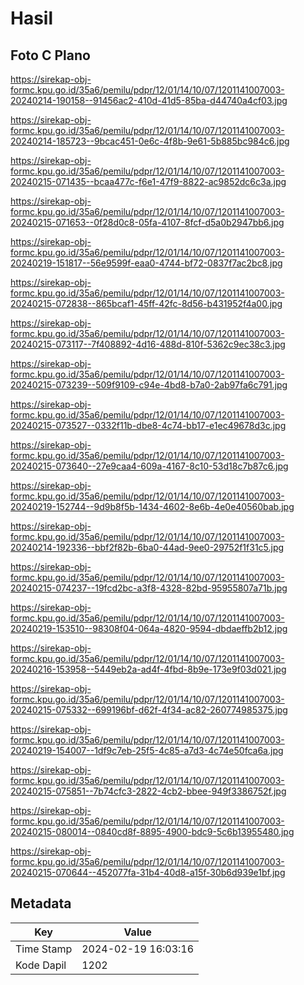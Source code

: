 # Hasil

## Foto C Plano

https://sirekap-obj-formc.kpu.go.id/35a6/pemilu/pdpr/12/01/14/10/07/1201141007003-20240214-190158--91456ac2-410d-41d5-85ba-d44740a4cf03.jpg

https://sirekap-obj-formc.kpu.go.id/35a6/pemilu/pdpr/12/01/14/10/07/1201141007003-20240214-185723--9bcac451-0e6c-4f8b-9e61-5b885bc984c6.jpg

https://sirekap-obj-formc.kpu.go.id/35a6/pemilu/pdpr/12/01/14/10/07/1201141007003-20240215-071435--bcaa477c-f6e1-47f9-8822-ac9852dc6c3a.jpg

https://sirekap-obj-formc.kpu.go.id/35a6/pemilu/pdpr/12/01/14/10/07/1201141007003-20240215-071653--0f28d0c8-05fa-4107-8fcf-d5a0b2947bb6.jpg

https://sirekap-obj-formc.kpu.go.id/35a6/pemilu/pdpr/12/01/14/10/07/1201141007003-20240219-151817--56e9599f-eaa0-4744-bf72-0837f7ac2bc8.jpg

https://sirekap-obj-formc.kpu.go.id/35a6/pemilu/pdpr/12/01/14/10/07/1201141007003-20240215-072838--865bcaf1-45ff-42fc-8d56-b431952f4a00.jpg

https://sirekap-obj-formc.kpu.go.id/35a6/pemilu/pdpr/12/01/14/10/07/1201141007003-20240215-073117--7f408892-4d16-488d-810f-5362c9ec38c3.jpg

https://sirekap-obj-formc.kpu.go.id/35a6/pemilu/pdpr/12/01/14/10/07/1201141007003-20240215-073239--509f9109-c94e-4bd8-b7a0-2ab97fa6c791.jpg

https://sirekap-obj-formc.kpu.go.id/35a6/pemilu/pdpr/12/01/14/10/07/1201141007003-20240215-073527--0332f11b-dbe8-4c74-bb17-e1ec49678d3c.jpg

https://sirekap-obj-formc.kpu.go.id/35a6/pemilu/pdpr/12/01/14/10/07/1201141007003-20240215-073640--27e9caa4-609a-4167-8c10-53d18c7b87c6.jpg

https://sirekap-obj-formc.kpu.go.id/35a6/pemilu/pdpr/12/01/14/10/07/1201141007003-20240219-152744--9d9b8f5b-1434-4602-8e6b-4e0e40560bab.jpg

https://sirekap-obj-formc.kpu.go.id/35a6/pemilu/pdpr/12/01/14/10/07/1201141007003-20240214-192336--bbf2f82b-6ba0-44ad-9ee0-29752f1f31c5.jpg

https://sirekap-obj-formc.kpu.go.id/35a6/pemilu/pdpr/12/01/14/10/07/1201141007003-20240215-074237--19fcd2bc-a3f8-4328-82bd-95955807a71b.jpg

https://sirekap-obj-formc.kpu.go.id/35a6/pemilu/pdpr/12/01/14/10/07/1201141007003-20240219-153510--98308f04-064a-4820-9594-dbdaeffb2b12.jpg

https://sirekap-obj-formc.kpu.go.id/35a6/pemilu/pdpr/12/01/14/10/07/1201141007003-20240216-153958--5449eb2a-ad4f-4fbd-8b9e-173e9f03d021.jpg

https://sirekap-obj-formc.kpu.go.id/35a6/pemilu/pdpr/12/01/14/10/07/1201141007003-20240215-075332--699196bf-d62f-4f34-ac82-260774985375.jpg

https://sirekap-obj-formc.kpu.go.id/35a6/pemilu/pdpr/12/01/14/10/07/1201141007003-20240219-154007--1df9c7eb-25f5-4c85-a7d3-4c74e50fca6a.jpg

https://sirekap-obj-formc.kpu.go.id/35a6/pemilu/pdpr/12/01/14/10/07/1201141007003-20240215-075851--7b74cfc3-2822-4cb2-bbee-949f3386752f.jpg

https://sirekap-obj-formc.kpu.go.id/35a6/pemilu/pdpr/12/01/14/10/07/1201141007003-20240215-080014--0840cd8f-8895-4900-bdc9-5c6b13955480.jpg

https://sirekap-obj-formc.kpu.go.id/35a6/pemilu/pdpr/12/01/14/10/07/1201141007003-20240215-070644--452077fa-31b4-40d8-a15f-30b6d939e1bf.jpg


## Metadata

| Key        | Value               |
| ---------- | ------------------- |
| Time Stamp | 2024-02-19 16:03:16 |
| Kode Dapil | 1202                |



